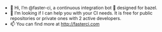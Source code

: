 - 👋 Hi, I’m @faster-ci, a continuous integration bot 🤖 designed for bazel.
- 👀 I’m looking if I can help you with your CI needs. It is free for public repositories or private ones with 2 active developers.
- 📫 You can find more at http://fasterci.com

